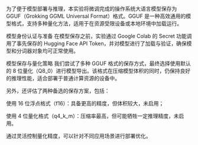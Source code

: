 为了便于模型部署与推理，本实验将微调完成的操作系统大语言模型保存为 GGUF（Grokking GGML Universal Format）格式。GGUF 是一种高效通用的模型格式，支持多种量化方法，适用于在资源受限设备或本地环境中加载运行。

模型身份认证与准备
在模型保存之前，实验通过 Google Colab 的 Secret 功能调用了事先保存的 Hugging Face API Token，并对模型进行了加载与验证，确保模型和分词器对象均可正常使用。

模型保存与量化策略
我们尝试了多种 GGUF 格式的保存方式，最终选择使用默认的 8 位量化（Q8_0）进行模型导出。该格式在压缩模型体积的同时，仍保持良好的推理性能，适合部署于普通计算资源的设备中。

另外，还评估了两种备选的保存方案，包括：

使用 16 位浮点格式（f16）：具备更高的精度，但体积较大，未启用；

使用 4 位量化格式（q4_k_m）：压缩率最高，但可能牺牲一定推理精度，未启用。

通过灵活控制量化精度，可以针对不同应用场景进行部署优化。
